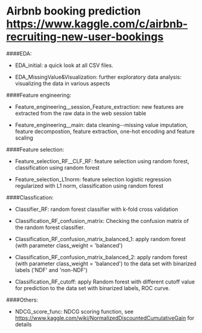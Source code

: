 # Airbnb booking prediction  https://www.kaggle.com/c/airbnb-recruiting-new-user-bookings

####EDA:
- EDA_initial: a quick look at all CSV files.

- EDA_MissingValue&Visualization: further exploratory data analysis: visualizing the data in various aspects



####Feature engineering: 
- Feature_engineering__session_Feature_extraction: new features are extracted from the raw data in the web session table

- Feature_engineering__main: data cleaning--missing value imputation, feature decompostion, feature extraction, one-hot encoding and feature scaling


####Feature selection:

- Feature_selection_RF__CLF_RF: feature selection using random forest, classification using random forest

- Feature_selection_L1norm: feature selection logistic regression regularized with L1 norm, classification using random forest


####Classfication:

- Classifier_RF: random forest classifier with k-fold cross validation

- Classification_RF_confusion_matrix: Checking the confusion matrix of the random forest classifier.

- Classification_RF_confusion_matrix_balanced_1: apply random  forest (with parameter class_weight = 'balanced')

- Classification_RF_confusion_matrix_balanced_2: apply random forest (with parameter class_weight = 'balanced') to the data set with binarized labels ('NDF' and 'non-NDF')

- Classification_RF_cutoff: apply Random forest with different cutoff value for prediction to the data set with binarized labels, ROC curve.


####Others:

- NDCG_score_func: NDCG scoring function, see https://www.kaggle.com/wiki/NormalizedDiscountedCumulativeGain for details
